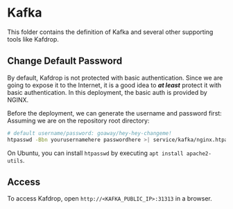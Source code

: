 # Kafka

This folder contains the definition of Kafka and several other supporting tools like Kafdrop.

## Change Default Password

By default, Kafdrop is not protected with basic authentication.
Since we are going to expose it to the Internet, it is a good idea to ***at least*** protect it with basic authentication.
In this deployment, the basic auth is provided by NGINX.

Before the deployment, we can generate the username and password first:
Assuming we are on the repository root directory:
```bash
# default username/password: goaway/hey-hey-changeme!
htpasswd -Bbn yourusernamehere passwordhere >| service/kafka/nginx.htpasswd
```

On Ubuntu, you can install `htpasswd` by executing `apt install apache2-utils`.


## Access

To access Kafdrop, open `http://<KAFKA_PUBLIC_IP>:31313` in a browser.
